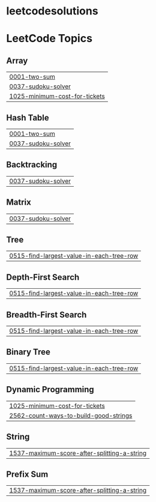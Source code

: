 # leetcodesolutions
<!---LeetCode Topics Start-->
# LeetCode Topics
## Array
|  |
| ------- |
| [0001-two-sum](https://github.com/Alpeshgarg/leetcodesolutions/tree/master/0001-two-sum) |
| [0037-sudoku-solver](https://github.com/Alpeshgarg/leetcodesolutions/tree/master/0037-sudoku-solver) |
| [1025-minimum-cost-for-tickets](https://github.com/Alpeshgarg/leetcodesolutions/tree/master/1025-minimum-cost-for-tickets) |
## Hash Table
|  |
| ------- |
| [0001-two-sum](https://github.com/Alpeshgarg/leetcodesolutions/tree/master/0001-two-sum) |
| [0037-sudoku-solver](https://github.com/Alpeshgarg/leetcodesolutions/tree/master/0037-sudoku-solver) |
## Backtracking
|  |
| ------- |
| [0037-sudoku-solver](https://github.com/Alpeshgarg/leetcodesolutions/tree/master/0037-sudoku-solver) |
## Matrix
|  |
| ------- |
| [0037-sudoku-solver](https://github.com/Alpeshgarg/leetcodesolutions/tree/master/0037-sudoku-solver) |
## Tree
|  |
| ------- |
| [0515-find-largest-value-in-each-tree-row](https://github.com/Alpeshgarg/leetcodesolutions/tree/master/0515-find-largest-value-in-each-tree-row) |
## Depth-First Search
|  |
| ------- |
| [0515-find-largest-value-in-each-tree-row](https://github.com/Alpeshgarg/leetcodesolutions/tree/master/0515-find-largest-value-in-each-tree-row) |
## Breadth-First Search
|  |
| ------- |
| [0515-find-largest-value-in-each-tree-row](https://github.com/Alpeshgarg/leetcodesolutions/tree/master/0515-find-largest-value-in-each-tree-row) |
## Binary Tree
|  |
| ------- |
| [0515-find-largest-value-in-each-tree-row](https://github.com/Alpeshgarg/leetcodesolutions/tree/master/0515-find-largest-value-in-each-tree-row) |
## Dynamic Programming
|  |
| ------- |
| [1025-minimum-cost-for-tickets](https://github.com/Alpeshgarg/leetcodesolutions/tree/master/1025-minimum-cost-for-tickets) |
| [2562-count-ways-to-build-good-strings](https://github.com/Alpeshgarg/leetcodesolutions/tree/master/2562-count-ways-to-build-good-strings) |
## String
|  |
| ------- |
| [1537-maximum-score-after-splitting-a-string](https://github.com/Alpeshgarg/leetcodesolutions/tree/master/1537-maximum-score-after-splitting-a-string) |
## Prefix Sum
|  |
| ------- |
| [1537-maximum-score-after-splitting-a-string](https://github.com/Alpeshgarg/leetcodesolutions/tree/master/1537-maximum-score-after-splitting-a-string) |
<!---LeetCode Topics End-->